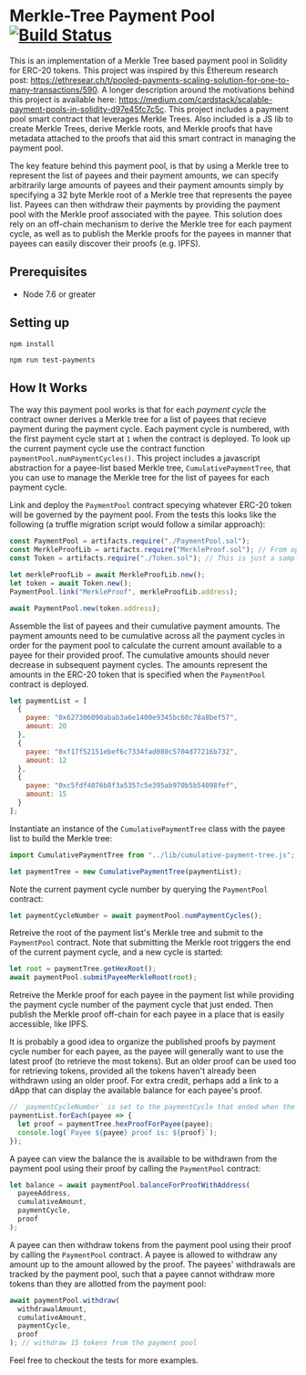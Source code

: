 # Merkle-Tree Payment Pool [![Build Status](https://travis-ci.org/cardstack/merkle-tree-payment-pool.svg?branch=master)](https://travis-ci.org/cardstack/merkle-tree-payment-pool)

This is an implementation of a Merkle Tree based payment pool in Solidity for ERC-20 tokens. This project was inspired by this Ethereum research post: https://ethresear.ch/t/pooled-payments-scaling-solution-for-one-to-many-transactions/590. A longer description around the motivations behind this project is available here: https://medium.com/cardstack/scalable-payment-pools-in-solidity-d97e45fc7c5c. This project includes a payment pool smart contract that leverages Merkle Trees. Also included is a JS lib to create Merkle Trees, derive Merkle roots, and Merkle proofs that have metadata attached to the proofs that aid this smart contract in managing the payment pool.

The key feature behind this payment pool, is that by using a Merkle tree to represent the list of payees and their payment amounts, we can specify arbitrarily large amounts of payees and their payment amounts simply by specifying a 32 byte Merkle root of a Merkle tree that represents the payee list. Payees can then withdraw their payments by providing the payment pool with the Merkle proof associated with the payee. This solution does rely on an off-chain mechanism to derive the Merkle tree for each payment cycle, as well as to publish the Merkle proofs for the payees in manner that payees can easily discover their proofs (e.g. IPFS).

## Prerequisites

- Node 7.6 or greater

## Setting up

```
npm install
```

```
npm run test-payments
```

## How It Works

The way this payment pool works is that for each _payment cycle_ the contract owner derives a Merkle tree for a list of payees that recieve payment during the payment cycle. Each payment cycle is numbered, with the first payment cycle start at `1` when the contract is deployed. To look up the current payment cycle use the contract function `paymentPool.numPaymentCycles()`. This project includes a javascript abstraction for a payee-list based Merkle tree, `CumulativePaymentTree`, that you can use to manage the Merkle tree for the list of payees for each payment cycle.

Link and deploy the `PaymentPool` contract specying whatever ERC-20 token will be governed by the payment pool. From the tests this looks like the following (a truffle migration script would follow a similar approach):

```js
const PaymentPool = artifacts.require("./PaymentPool.sol");
const MerkleProofLib = artifacts.require("MerkleProof.sol"); // From open zeppelin
const Token = artifacts.require("./Token.sol"); // This is just a sample ERC-20 token

let merkleProofLib = await MerkleProofLib.new();
let token = await Token.new();
PaymentPool.link("MerkleProof", merkleProofLib.address);

await PaymentPool.new(token.address);
```

Assemble the list of payees and their cumulative payment amounts. The payment amounts need to be cumulative across all the payment cycles in order for the payment pool to calculate the current amount available to a payee for their provided proof. The cumulative amounts should never decrease in subsequent payment cycles. The amounts represent the amounts in the ERC-20 token that is specified when the `PaymentPool` contract is deployed.

```js
let paymentList = [
  {
    payee: "0x627306090abab3a6e1400e9345bc60c78a8bef57",
    amount: 20
  },
  {
    payee: "0xf17f52151ebef6c7334fad080c5704d77216b732",
    amount: 12
  },
  {
    payee: "0xc5fdf4076b8f3a5357c5e395ab970b5b54098fef",
    amount: 15
  }
];
```

Instantiate an instance of the `CumulativePaymentTree` class with the payee list to build the Merkle tree:

```js
import CumulativePaymentTree from "../lib/cumulative-payment-tree.js";

let paymentTree = new CumulativePaymentTree(paymentList);
```

Note the current payment cycle number by querying the `PaymentPool` contract:

```js
let paymentCycleNumber = await paymentPool.numPaymentCycles();
```

Retreive the root of the payment list's Merkle tree and submit to the `PaymentPool` contract. Note that submitting the Merkle root triggers the end of the current payment cycle, and a new cycle is started:

```js
let root = paymentTree.getHexRoot();
await paymentPool.submitPayeeMerkleRoot(root);
```

Retreive the Merkle proof for each payee in the payment list while providing the payment cycle number of the payment cycle that just ended. Then publish the Merkle proof off-chain for each payee in a place that is easily accessible, like IPFS.

It is probably a good idea to organize the published proofs by payment cycle number for each payee, as the payee will generally want to use the latest proof (to retrieve the most tokens). But an older proof can be used too for retrieving tokens, provided all the tokens haven't already been withdrawn using an older proof. For extra credit, perhaps add a link to a dApp that can display the available balance for each payee's proof.

```js
// `paymentCycleNumber` is set to the paymentCycle that ended when the root was submitted
paymentList.forEach(payee => {
  let proof = paymentTree.hexProofForPayee(payee);
  console.log(`Payee ${payee} proof is: ${proof}`);
});
```

A payee can view the balance the is available to be withdrawn from the payment pool using their proof by calling the `PaymentPool` contract:

```js
let balance = await paymentPool.balanceForProofWithAddress(
  payeeAddress,
  cumulativeAmount,
  paymentCycle,
  proof
);
```

A payee can then withdraw tokens from the payment pool using their proof by calling the `PaymentPool` contract. A payee is allowed to withdraw any amount up to the amount allowed by the proof. The payees' withdrawals are tracked by the payment pool, such that a payee cannot withdraw more tokens than they are allotted from the payment pool:

```js
await paymentPool.withdraw(
  withdrawalAmount,
  cumulativeAmount,
  paymentCycle,
  proof
); // withdraw 15 tokens from the payment pool
```

Feel free to checkout the tests for more examples.

